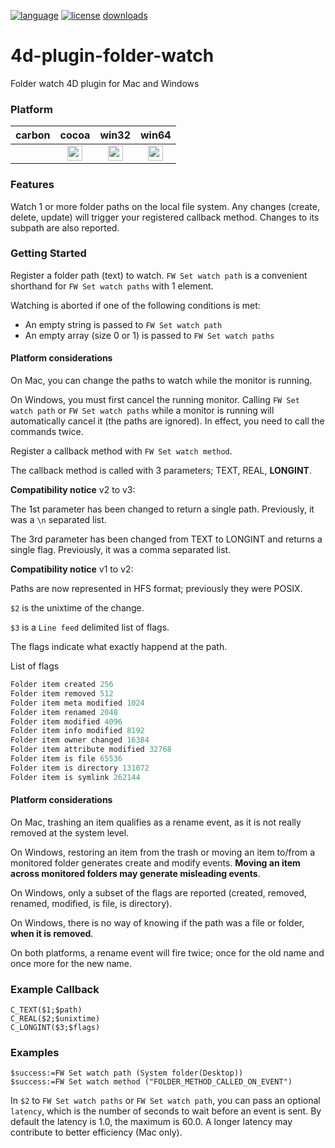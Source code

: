 [![language](https://img.shields.io/static/v1?label=language&message=4d&color=blue)](https://developer.4d.com/)
[![license](https://img.shields.io/github/license/miyako/4d-plugin-folder-watch)](LICENSE)
[downloads](https://img.shields.io//github/downloads/miyako/4d-plugin-folder-watch/total)



# 4d-plugin-folder-watch
Folder watch 4D plugin for Mac and Windows

### Platform

| carbon | cocoa | win32 | win64 |
|:------:|:-----:|:---------:|:---------:|
||<img src="https://cloud.githubusercontent.com/assets/1725068/22371562/1b091f0a-e4db-11e6-8458-8653954a7cce.png" width="24" height="24" />|<img src="https://cloud.githubusercontent.com/assets/1725068/22371562/1b091f0a-e4db-11e6-8458-8653954a7cce.png" width="24" height="24" />|<img src="https://cloud.githubusercontent.com/assets/1725068/22371562/1b091f0a-e4db-11e6-8458-8653954a7cce.png" width="24" height="24" />|

### Features

Watch 1 or more folder paths on the local file system. Any changes (create, delete, update) will trigger your registered callback method. Changes to its subpath are also reported.

### Getting Started

Register a folder path (text) to watch. ``FW Set watch path`` is a convenient shorthand for ``FW Set watch paths`` with 1 element. 

Watching is aborted if one of the following conditions is met:

* An empty string is passed to ``FW Set watch path``
* An empty array (size 0 or 1) is passed to ``FW Set watch paths``

#### Platform considerations

On Mac, you can change the paths to watch while the monitor is running.

On Windows, you must first cancel the running monitor. Calling ``FW Set watch path`` or ``FW Set watch paths`` while a monitor is running will automatically cancel it (the paths are ignored). In effect, you need to call the commands twice.

Register a callback method with ``FW Set watch method``. 

The callback method is called with 3 parameters; TEXT, REAL, **LONGINT**.

**Compatibility notice** v2 to v3: 

The 1st parameter has been changed to return a single path. Previously, it was a ``\n`` separated list.

The 3rd parameter has been changed from TEXT to LONGINT and returns a single flag. Previously, it was a comma separated list.

**Compatibility notice** v1 to v2: 

Paths are now represented in HFS format; previously they were POSIX.

``$2`` is the unixtime of the change.

``$3`` is a ``Line feed`` delimited list of flags.  

The flags indicate what exactly happend at the path.

List of flags 

```c
Folder item created 256
Folder item removed 512
Folder item meta modified 1024
Folder item renamed 2048
Folder item modified 4096
Folder item info modified 8192
Folder item owner changed 16384
Folder item attribute modified 32768
Folder item is file 65536
Folder item is directory 131072
Folder item is symlink 262144
```

#### Platform considerations

On Mac, trashing an item qualifies as a rename event, as it is not really removed at the system level.

On Windows, restoring an item from the trash or moving an item to/from a monitored folder generates create and modify events. **Moving an item across monitored folders may generate misleading events**.

On Windows, only a subset of the flags are reported (created, removed, renamed, modified, is file, is directory).

On Windows, there is no way of knowing if the path was a file or folder, **when it is removed**.

On both platforms, a rename event will fire twice; once for the old name and once more for the new name.

### Example Callback

```
C_TEXT($1;$path)
C_REAL($2;$unixtime)
C_LONGINT($3;$flags)
```

### Examples

```
$success:=FW Set watch path (System folder(Desktop))
$success:=FW Set watch method ("FOLDER_METHOD_CALLED_ON_EVENT")
```

In ``$2`` to ``FW Set watch paths`` or ``FW Set watch path``, you can pass an optional ``latency``, which is the number of seconds to wait before an event is sent. By default the latency is 1.0, the maximum is 60.0. A longer latency may contribute to better efficiency (Mac only).
